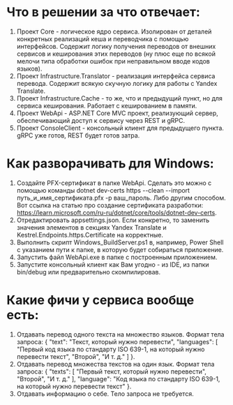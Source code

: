 # Что в решении за что отвечает:

1. Проект Core - логическое ядро сервиса. Изолирован от деталей конкретных реализаций кеша и переводчика с помощью интерфейсов. Содержит логику получения переводов от внешних сервисов и кеширования этих переводов (ну плюс еще по всякой мелочи типа обработки ошибок при неправильном вводе кодов языков).
2. Проект Infrastructure.Translator - реализация интерфейса сервиса перевода. Содержит всякую скучную логику для работы с Yandex Translate.
3. Проект Infrastructure.Cache - то же, что и предыдущий пункт, но для сервиса кеширования. Работает с кешированием в памяти.
4. Проект WebApi - ASP.NET Core MVC проект, реализующий сервер, обеспечивающий доступ к сервису через REST и gRPC.
5. Проект ConsoleClient - консольный клиент для предыдущего пункта. gRPC уже готов, REST будет готов затра.

# Как разворачивать для Windows:

1. Создайте PFX-сертификат в папке WebApi. Сделать это можно с помощью команды dotnet dev-certs https --clean --import путь_и_имя_сертификата.pfx -p ваш_пароль. Либо другим способом. Вот ссылка на статью про создание сертификата разработки: https://learn.microsoft.com/ru-ru/dotnet/core/tools/dotnet-dev-certs.
2. Отредактировать appsettings.json. Если конкретно, то заменить значения элементов в секциях Yandex Translate и Kestrel.Endpoints.https.Certificate на корректные.
3. Выполнить скрипт Windows_BuildServer.ps1 в, например, Power Shell с указанием пути к папке, в которую будет собираться приложение.
4. Запустить файл WebApi.exe в папке с построенным приложением.
5. Запустите консольный клиент как Вам угодно - из IDE, из папки bin/debug или предварительно скомпилировав.

# Какие фичи у сервиса вообще есть:
1. Отдавать перевод одного текста на множество языков. Формат тела запроса: { "text": "Текст, который нужно перевести", "languages": [ "Первый код языка по стандарту ISO 639-1, на который нужно перевести текст", "Второй", "И т. д." ] }.
2. Отдавать перевод множества текстов на один язык. Формат тела запроса: { "texts": [ "Первый текст, который нужно перевести", "Второй", "И т. д." ], "language": "Код языка по стандарту ISO 639-1, на который нужно перевести текст" }.
3. Отдавать информацию о себе. Тело запроса не требуется.
